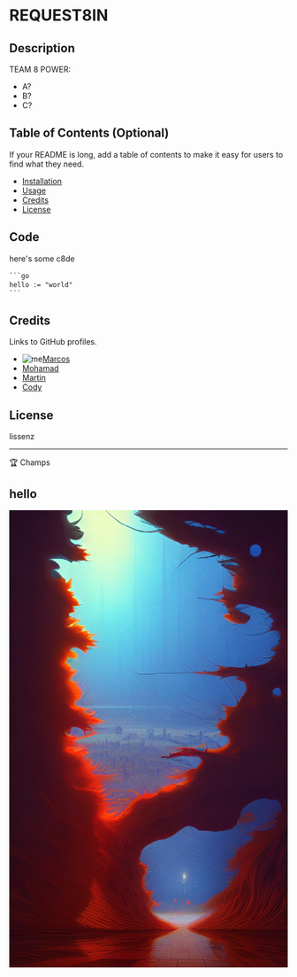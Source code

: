 # REQUEST8IN

## Description

TEAM 8 POWER:

- A?
- B?
- C?

## Table of Contents (Optional)

If your README is long, add a table of contents to make it easy for users to find what they need.

- [Installation](#installation)
- [Usage](#usage)
- [Credits](#credits)
- [License](#license)



## Code

here's some c8de

    ```go
    hello := "world"
    ```

## Credits

Links to GitHub profiles.
- ![me](https://github.com/account)[Marcos](https://github.com/Maru-ko)
- [Mohamad](https://github.com/melchanti)
- [Martin](https://github.com/martin-anderson-graham)
- [Cody](https://github.com/Code-yWilliams)

## License

lissenz

---

🏆 Champs

## hello

![badmath](https://github.com/Maru-ko/Request8in/blob/main/img/6.jpg)